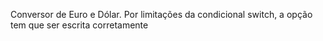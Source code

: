 Conversor de Euro e Dólar. Por limitações da condicional switch, a opção tem que ser escrita corretamente
